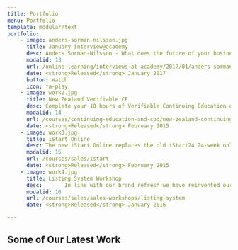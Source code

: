 ```yaml
---
title: Portfolio
menu: Portfolio
template: modular/text
portfolio:
    - image: anders-sorman-nilsson.jpg
      title: January interview@academy
      desc: Anders Sorman-Nilsson - What does the future of your business look like? What are the moments of friction in your current customer journeys? What can you do to alleviate them? How can you amplify the positive feelings that your customers experience?.
      modalid: 13
      url: /online-learning/interviews-at-academy/2017/01/anders-sorman-nilsson#pk_campaign=Web-2017-01
      date: <strong>Released</strong> January 2017
      button: Watch
      icon: fa-play
    - image: work2.jpg
      title: New Zealand Verifiable CE
      desc: Complete your 10 hours of Verifiable Continuing Education online for $69 (inc. GST).
      modalid: 14
      url: /courses/continuing-education-and-cpd/new-zealand-continuing-education
      date: <strong>Released</strong> February 2015
    - image: work3.jpg
      title: iStart Online
      desc: The new iStart Online replaces the old iStart24 24-week online programme. We have refined and updated the new iStart making it faster and easier to complete.
      modalid: 15
      url: /courses/sales/istart
      date: <strong>Released</strong> February 2015
    - image: work4.jpg
      title: Listing System Workshop
      desc: ￼￼￼￼￼￼In line with our brand refresh we have reinvented our listing system and the products that sit within this range. Join us at the Academy to witness the transformation from the old to the new listing system and learn how to implement the new products into your business.
      modalid: 16
      url: /courses/sales/sales-workshops/listing-system
      date: <strong>Released</strong> January 2016

---
```


## Some of Our Latest Work
